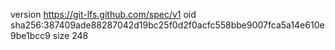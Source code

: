 version https://git-lfs.github.com/spec/v1
oid sha256:387409ade88287042d19bc25f0d2f0acfc558bbe9007fca5a14e610e9be1bcc9
size 248
